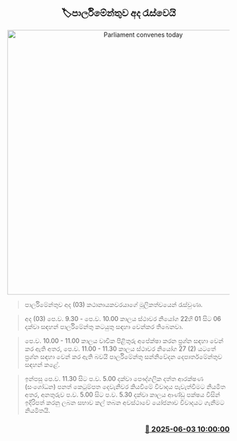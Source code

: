 <p align='center'><b><h2 align='center' title='Parliament convenes today'>🏷පාර්ලිමේන්තුව අද රැස්වෙයි</h2></b></p>
<p align='center'><img src='https://helakuru.sgp1.cdn.digitaloceanspaces.com/esana/images/lib/parliment-new-01[1].jpg' width='600' alt='Parliament convenes today'></p>

> පාර්ලිමේන්තුව අද (03) කථානායකවරයාගේ මූලිකත්වයෙන් රැස්වුණා.

> අද (03) පෙ.ව. 9.30 - පෙ.ව. 10.00 කාලය ස්ථාවර නියෝග 22හි 01 සිට 06 දක්වා සඳහන් පාර්ලිමේන්තු කටයුතු සඳහා වෙන්කර තිබෙනවා.

> පෙ.ව. 10.00 - 11.00 කාලය වාචික පිළිතුරු අපේක්ෂා කරන ප්‍රශ්න සඳහා වෙන් කර ඇති අතර, පෙ.ව. 11.00 - 11.30 කාලය ස්ථාවර නියෝග 27 (2) යටතේ ප්‍රශ්න සඳහා වෙන් කර ඇති බවයි පාර්ලිමේන්තු සන්නිවේදන දෙපාර්තමේන්තුව සඳහන් කළේ.

> ඉන්පසු පෙ.ව. 11.30 සිට ‍ප.ව. 5.00 දක්වා පෞද්ගලික දත්ත ආරක්ෂණ (සංශෝධන) පනත් කෙටුම්පත දෙවැනිවර කියවීමේ විවාදය පැවැත්වීමට නියමිත අතර, අනතුරුව ප.ව. 5.00 සිට ප.ව. 5.30 දක්වා කාලය ආණ්ඩු පක්ෂය විසින් ඉදිරිපත් කරනු ලබන සභාව කල් තබන අවස්ථාවේ යෝජනාව විවාදයට ගැනීමට නියමිතයි.



<h3 align='right'><a href='https://www.helakuru.lk/esana/p/110641/'>📅 2025-06-03 10:00:00</a></h3>
